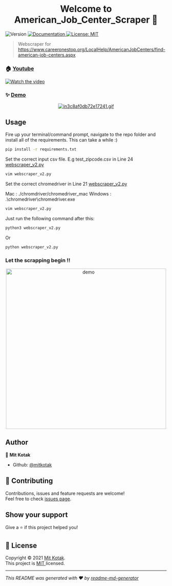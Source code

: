 <h1 align="center">Welcome to American_Job_Center_Scraper 👋</h1>
<p>
  <img alt="Version" src="https://img.shields.io/badge/version-2.0-blue.svg?cacheSeconds=2592000" />
  <a href="https://github.com/mitkotak/American_Job_Center_Scraper" target="_blank">
    <img alt="Documentation" src="https://img.shields.io/badge/documentation-yes-brightgreen.svg" />
  </a>
  <a href="https://github.com/mitkotak/American_Job_Center_Scraper/blob/main/LICENSE" target="_blank">
    <img alt="License: MIT " src="https://img.shields.io/badge/License-MIT -yellow.svg" />
  </a>
</p>

> Webscraper for https://www.careeronestop.org/LocalHelp/AmericanJobCenters/find-american-job-centers.aspx

### 🏠 [Youtube](https://www.youtube.com/embed/JMZxeZKDPZA)

[![Watch the video](https://img.youtube.com/vi/JMZxeZKDPZA/hqdefault.jpg)](https://www.youtube.com/embed/JMZxeZKDPZA)

### ✨ [Demo](https://github.com/mitkotak/American_Job_Center_Scraper)

<p align="center">
  <a href="https://gifyu.com/image/O9F0"><img src="https://s6.gifyu.com/images/in3c8af0db72e17241.gif" alt="in3c8af0db72e17241.gif" border="0" /></a>
</p>

## Usage

Fire up your terminal/command prompt, navigate to the repo folder and install all of the requirements. This can take a while :)

```sh
pip install -r requirements.txt
```

Set the correct input csv file. E.g test_zipcode.csv in Line 24 [webscraper_v2.py](https://github.com/mitkotak/American_Job_Center_Scraper/blob/128700e78a69a8e9279376717fd30862b2d4f6ff/webscraper_v2.py#L24)

```sh
vim webscraper_v2.py
```

Set the correct chromedriver in Line 21 [webscraper_v2.py](https://github.com/mitkotak/American_Job_Center_Scraper/blob/128700e78a69a8e9279376717fd30862b2d4f6ff/webscraper_v2.py#L21)

Mac     : ./chromdriver/chromedriver_mac
Windows : .\chromedriver\chromedriver.exe

```sh
vim webscraper_v2.py
```

Just run the following command after this:

```sh
python3 webscraper_v2.py
```
Or 

```sh
python webscraper_v2.py
``` 

### Let the scrapping begin !!

<p align="center">
  <img width="500" align="center" src="https://media.giphy.com/media/d8PjnRdlAP52F1CImb/giphy.gif" alt="demo"/>
</p>

## Author

👤 **Mit Kotak**

* Github: [@mitkotak](https://github.com/mitkotak)

## 🤝 Contributing

Contributions, issues and feature requests are welcome!<br />Feel free to check [issues page](https://github.com/mitkotak/American_Job_Center_Scraper/issues). 

## Show your support

Give a ⭐️ if this project helped you!

## 📝 License

Copyright © 2021 [Mit Kotak](https://github.com/mitkotak).<br />
This project is [MIT ](https://github.com/mitkotak/American_Job_Center_Scraper/blob/main/LICENSE) licensed.

***
_This README was generated with ❤️ by [readme-md-generator](https://github.com/kefranabg/readme-md-generator)_
